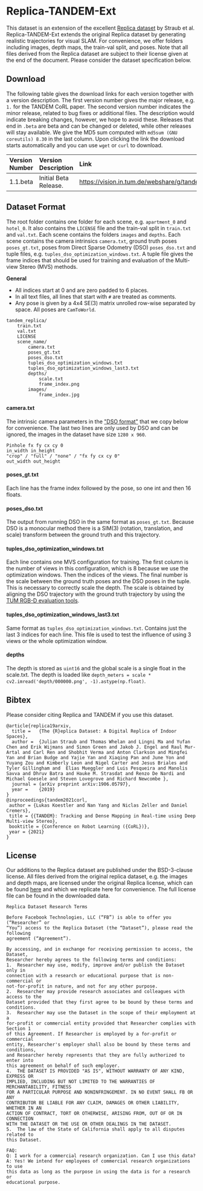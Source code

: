 # Replica-TANDEM-Ext
This dataset is an extension of the excellent [Replica dataset](https://github.com/facebookresearch/Replica-Dataset) by Straub et al. Replica-TANDEM-Ext extends the original Replica dataset by generating realistic trajectories for visual SLAM. For convenience, we offer folders including images, depth maps, the train-val split, and poses. Note that all files derived from the Replica dataset are subject to their license given at the end of the document. Please consider the dataset specification below.

## Download
The following table gives the download links for each version together with a version description. The first version number gives the major release, e.g. `1.` for the TANDEM CoRL paper. The second version number indicates the minor release, related to bug fixes or additional files. The description would indicate breaking changes, however, we hope to avoid these. Releases that end in `.beta` are beta and can be changed or deleted, while other releases will stay available. We give the MD5 sum computed with `md5sum (GNU coreutils) 8.30` in the last column. Upon clicking the link the download starts automatically and you can use `wget` or `curl` to download.

| Version Number | Version Description | Link | `md5sum` |
|:---------------|:--------------------|:-----|:---------|
| 1.1.beta | Initial Beta Release. | https://vision.in.tum.de/webshare/g/tandem/data/tandem_replica_1.1.beta.zip | `4696c986ed3947ada0b07dcb43d58c69` |



## Dataset Format
The root folder contains one folder for each scene, e.g. `apartment_0` and `hotel_0`. It also contains the `LICENSE` file and the train-val split in `train.txt` and `val.txt`. Each scene contains the folders `images` and `depths`. Each scene contains the camera intrinsics `camera.txt`, ground truth poses `poses_gt.txt`, poses from Direct Sparse Odometry (DSO) `poses_dso.txt` and tuple files, e.g. `tuples_dso_optimization_windows.txt`. A tuple file gives the frame indices that should be used for training and evaluation of the Multi-view Stereo (MVS) methods.

**General**

* All indices start at 0 and are zero padded to 6 places.
* In all text files, all lines that start with `#` are treated as comments.
* Any pose is given by a 4x4 SE(3) matrix unrolled row-wise separated by space. All poses are `CamToWorld`.

```
tandem_replica/
    train.txt
    val.txt
    LICENSE
    scene_name/
        camera.txt
        poses_gt.txt
        poses_dso.txt
        tuples_dso_optimization_windows.txt
        tuples_dso_optimization_windows_last3.txt
        depths/
            scale.txt
            frame_index.png
        images/
            frame_index.jpg
```

#### camera.txt
The intrinsic camera parameters in the ["DSO format"](https://github.com/JakobEngel/dso#calibration-file-for-pre-rectified-images) that we copy below for convenience. The last two lines are only used by DSO and can be ignored, the images in the dataset have size `1280 x 960`.
```
Pinhole fx fy cx cy 0
in_width in_height
"crop" / "full" / "none" / "fx fy cx cy 0"
out_width out_height
```

#### poses_gt.txt
Each line has the frame index followed by the pose, so one int and then 16 floats.

#### poses_dso.txt
The output from running DSO in the same format as `poses_gt.txt`. Because DSO is a monocular method there is a SIM(3) (rotation, translation, and scale) transform between the ground truth and this trajectory.

#### tuples_dso_optimization_windows.txt
Each line contains one MVS configuration for training. The first column is the number of views in this configuration, which is 8 because we use the optimization windows. Then the indices of the views. The final number is the scale between the ground truth poses and the DSO poses in the tuple. This is necessary to correctly scale the depth. The scale is obtained by aligning the DSO trajectory with the ground truth trajectory by using the [TUM RGB-D evaluation tools](https://vision.in.tum.de/data/datasets/rgbd-dataset/tools).

#### tuples_dso_optimization_windows_last3.txt
Same format as `tuples_dso_optimization_windows.txt`. Contains just the last 3 indices for each line. This file is used to test the influence of using 3 views or the whole optimization window.

#### depths
The depth is stored as `uint16` and the global scale is a single float in the scale.txt. The depth is loaded like `depth_meters = scale * cv2.imread('depth/000000.png', -1).astype(np.float)`.

## Bibtex
Please consider citing Replica and TANDEM if you use this dataset.
```
@article{replica19arxiv,
  title =   {The {R}eplica Dataset: A Digital Replica of Indoor Spaces},
  author =  {Julian Straub and Thomas Whelan and Lingni Ma and Yufan Chen and Erik Wijmans and Simon Green and Jakob J. Engel and Raul Mur-Artal and Carl Ren and Shobhit Verma and Anton Clarkson and Mingfei Yan and Brian Budge and Yajie Yan and Xiaqing Pan and June Yon and Yuyang Zou and Kimberly Leon and Nigel Carter and Jesus Briales and  Tyler Gillingham and  Elias Mueggler and Luis Pesqueira and Manolis Savva and Dhruv Batra and Hauke M. Strasdat and Renzo De Nardi and Michael Goesele and Steven Lovegrove and Richard Newcombe },
  journal = {arXiv preprint arXiv:1906.05797},
  year =    {2019}
}
@inproceedings{tandem2021corl,
 author = {Lukas Koestler and Nan Yang and Niclas Zeller and Daniel Cremers},
 title = {{TANDEM}: Tracking and Dense Mapping in Real-time using Deep Multi-view Stereo},
 booktitle = {Conference on Robot Learning ({CoRL})},
 year = {2021}
}
```

## License
Our additions to the Replica dataset are published under the BSD-3-clause license. All files derived from the original replica dataset, e.g. the images and depth maps, are licensed under the original Replica license, which can be found [here](https://github.com/facebookresearch/Replica-Dataset/blob/main/LICENSE) and which we replicate here for convenience. The full license file can be found in the downloaded data.
```
Replica Dataset Research Terms

Before Facebook Technologies, LLC (“FB”) is able to offer you (“Researcher” or
“You”) access to the Replica Dataset (the “Dataset”), please read the following
agreement (“Agreement”).

By accessing, and in exchange for receiving permission to access, the Dataset,
Researcher hereby agrees to the following terms and conditions:
1.  Researcher may use, modify, improve and/or publish the Dataset only in
connection with a research or educational purpose that is non-commercial or
not-for-profit in nature, and not for any other purpose.
2.  Researcher may provide research associates and colleagues with access to the
Dataset provided that they first agree to be bound by these terms and
conditions.
3.  Researcher may use the Dataset in the scope of their employment at a
for-profit or commercial entity provided that Researcher complies with Section 1
of this Agreement. If Researcher is employed by a for-profit or commercial
entity, Researcher's employer shall also be bound by these terms and conditions,
and Researcher hereby represents that they are fully authorized to enter into
this agreement on behalf of such employer.
4.  THE DATASET IS PROVIDED "AS IS", WITHOUT WARRANTY OF ANY KIND, EXPRESS OR
IMPLIED, INCLUDING BUT NOT LIMITED TO THE WARRANTIES OF MERCHANTABILITY, FITNESS
FOR A PARTICULAR PURPOSE AND NONINFRINGEMENT. IN NO EVENT SHALL FB OR ANY
CONTRIBUTOR BE LIABLE FOR ANY CLAIM, DAMAGES OR OTHER LIABILITY, WHETHER IN AN
ACTION OF CONTRACT, TORT OR OTHERWISE, ARISING FROM, OUT OF OR IN CONNECTION
WITH THE DATASET OR THE USE OR OTHER DEALINGS IN THE DATASET.
5.  The law of the State of California shall apply to all disputes related to
this Dataset.

FAQ:
Q: I work for a commercial research organization. Can I use this data?
A: Yes! We intend for employees of commercial research organizations to use
this data as long as the purpose in using the data is for a research or
educational purpose.
```
